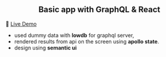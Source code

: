 <h2 align="center">Basic app with GraphQL & React</h2>

🚀 [Live Demo](https://resplendent-praline-5ccb40.netlify.app)
- used dummy data with **lowdb** for graphql server,
- rendered results from api on the screen using **apollo state**.
- design using **semantic ui**